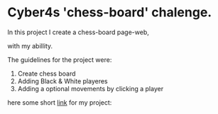 # Cyber4s 'chess-board' chalenge.

In this project I create a chess-board page-web,

with my abillity.

The guidelines for the project were:

1. Create chess board
2. Adding Black & White playeres
3. Adding a optional movements by clicking a player 

here some short [link](https://htmlpreview.github.io/?https://github.com/Yitzhak851/Cyber4s-projects/blob/main/3-%20chess%20board/2-%20chess%20&%20player%20&%20touch%20color/index.html) for my project:

